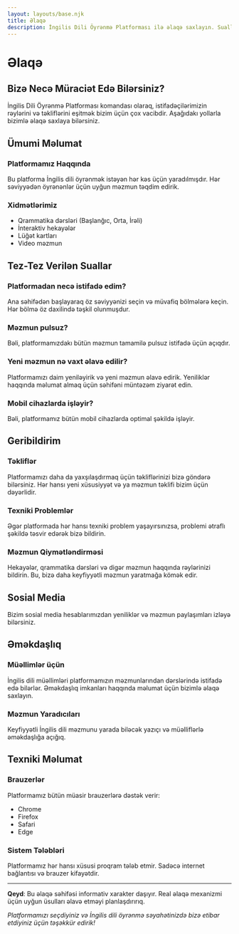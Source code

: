 ```yaml
---
layout: layouts/base.njk
title: Əlaqə
description: İngilis Dili Öyrənmə Platforması ilə əlaqə saxlayın. Suallarınızı soruşun və təkliflərinizi bildirin.
---
```


# Əlaqə

## Bizə Necə Müraciət Edə Bilərsiniz?

İngilis Dili Öyrənmə Platforması komandası olaraq, istifadəçilərimizin rəylərini və təkliflərini eşitmək bizim üçün çox vacibdir. Aşağıdakı yollarla bizimlə əlaqə saxlaya bilərsiniz.

## Ümumi Məlumat

### Platformamız Haqqında
Bu platforma İngilis dili öyrənmək istəyən hər kəs üçün yaradılmışdır. Hər səviyyədən öyrənənlər üçün uyğun məzmun təqdim edirik.

### Xidmətlərimiz
- Qrammatika dərsləri (Başlanğıc, Orta, İrəli)
- İnteraktiv hekayələr
- Lüğət kartları
- Video məzmun

## Tez-Tez Verilən Suallar

### Platformadan necə istifadə edim?
Ana səhifədən başlayaraq öz səviyyənizi seçin və müvafiq bölmələrə keçin. Hər bölmə öz daxilində təşkil olunmuşdur.

### Məzmun pulsuz?
Bəli, platformamızdakı bütün məzmun tamamilə pulsuz istifadə üçün açıqdır.

### Yeni məzmun nə vaxt əlavə edilir?
Platformamızı daim yeniləyirik və yeni məzmun əlavə edirik. Yeniliklər haqqında məlumat almaq üçün səhifəni müntəzəm ziyarət edin.

### Mobil cihazlarda işləyir?
Bəli, platformamız bütün mobil cihazlarda optimal şəkildə işləyir.

## Geribildirim

### Təkliflər
Platformamızı daha da yaxşılaşdırmaq üçün təkliflərinizi bizə göndərə bilərsiniz. Hər hansı yeni xüsusiyyət və ya məzmun təklifi bizim üçün dəyərlidir.

### Texniki Problemlər
Əgər platformada hər hansı texniki problem yaşayırsınızsa, problemi ətraflı şəkildə təsvir edərək bizə bildirin.

### Məzmun Qiymətləndirməsi
Hekayələr, qrammatika dərsləri və digər məzmun haqqında rəylərinizi bildirin. Bu, bizə daha keyfiyyətli məzmun yaratmağa kömək edir.

## Sosial Media

Bizim sosial media hesablarımızdan yeniliklər və məzmun paylaşımları izləyə bilərsiniz.

## Əməkdaşlıq

### Müəllimlər üçün
İngilis dili müəllimləri platformamızın məzmunlarından dərslərində istifadə edə bilərlər. Əməkdaşlıq imkanları haqqında məlumat üçün bizimlə əlaqə saxlayın.

### Məzmun Yaradıcıları
Keyfiyyətli İngilis dili məzmunu yarada biləcək yazıçı və müəlliflərlə əməkdaşlığa açığıq.

## Texniki Məlumat

### Brauzerlər
Platformamız bütün müasir brauzerlərə dəstək verir:
- Chrome
- Firefox
- Safari
- Edge

### Sistem Tələbləri
Platformamız hər hansı xüsusi proqram tələb etmir. Sadəcə internet bağlantısı və brauzer kifayətdir.

---

**Qeyd**: Bu əlaqə səhifəsi informativ xarakter daşıyır. Real əlaqə mexanizmi üçün uyğun üsulları əlavə etməyi planlaşdırırıq.

*Platformamızı seçdiyiniz və İngilis dili öyrənmə səyahətinizdə bizə etibar etdiyiniz üçün təşəkkür edirik!*